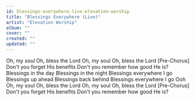 ```yaml
---
id: blessings-everywhere-live-elevation-worship
title: "Blessings Everywhere (Live)"
artist: "Elevation Worship"
album: ""
cover: ""
created: ""
updated: ""
---
```


Oh, my soul
Oh, bless the Lord
Oh, my soul
Oh, bless the Lord
[Pre-Chorus]
Don't you forget His benefits
Don't you remember how good He is?
Blessings in the day
Blessings in the night
Blessings everywhere I go
Blessings up ahead
Blessings back behind
Blessings everywhere I go
Ooh
Oh, my soul
Oh, bless the Lord
Oh, my soul
Oh, bless the Lord
[Pre-Chorus]
Don't you forget His benefits
Don't you remember how good He is?